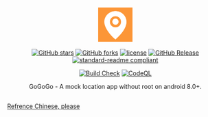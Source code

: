 <p align="center">
<img src="./docs/LOGO.png" height="80"/>
</p>

<div align="center">

[![GitHub stars](https://img.shields.io/github/stars/ZCShou/GoGoGo?logo=github)](https://github.com/ZCShou/GoGoGo/stargazers)
[![GitHub forks](https://img.shields.io/github/forks/ZCShou/GoGoGo?logo=github)](https://github.com/ZCShou/GoGoGo/network)
[![license](https://img.shields.io/github/license/ZCShou/GoGoGo)](https://github.com/ZCShou/GoGoGo/blob/master/LICENSE)
[![GitHub Release](https://img.shields.io/github/v/release/ZCShou/GoGoGo?label=Release)](https://github.com/ZCShou/GoGoGo/releases)
[![standard-readme compliant](https://img.shields.io/badge/readme%20style-standard-brightgreen.svg?style=flat-square)](https://github.com/RichardLitt/standard-readme)
</div>
<div align="center">

[![Build Check](https://github.com/ZCShou/GoGoGo/actions/workflows/build-check.yml/badge.svg)](https://github.com/ZCShou/GoGoGo/actions/workflows/build-check.yml)
[![CodeQL](https://github.com/ZCShou/GoGoGo/actions/workflows/codeql-analysis.yml/badge.svg)](https://github.com/ZCShou/GoGoGo/actions/workflows/codeql-analysis.yml)
</div>

<div align="center">
GoGoGo - A mock location app without root on android 8.0+.
</div>

##

[Refrence Chinese, please](./README.md)
